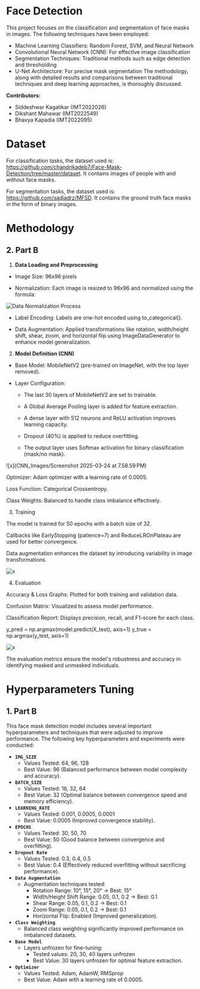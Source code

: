 # Face Detection 
This project focuses on the classification and segmentation of face masks in images. The following techniques have been employed:

* Machine Learning Classifiers: Random Forest, SVM, and Neural Network
* Convolutional Neural Network (CNN): For effective image classification
* Segmentation Techniques: Traditional methods such as edge detection and thresholding
* U-Net Architecture: For precise mask segmentation
The methodology, along with detailed results and comparisons between traditional techniques and deep learning approaches, is thoroughly discussed.

**Contributors:**

* Siddeshwar Kagatikar (IMT2022026)
* Dikshant Mahawar (IMT2022549)
* Bhavya Kapadia (IMT2022095)


# Dataset

For classification tasks, the dataset used is: <a>https://github.com/chandrikadeb7/Face-Mask-Detection/tree/master/dataset</a>. It contains images of people with and without face masks.

For segmentation tasks, the dataset used is: <a>https://github.com/sadjadrz/MFSD</a>. It contains the ground truth face masks in the form of binary images.

# Methodology

## 2. Part B
1. **Data Loading and Preprocessing**

* Image Size: 96x96 pixels

* Normalization: Each image is resized to 96x96 and normalized using the formula:

![Data Normalization Process](CNN_Images/Screenshot%202025-03-24%20at%207.58.35%E2%80%AFPM.png)

* Label Encoding: Labels are one-hot encoded using to_categorical().

* Data Augmentation: Applied transformations like rotation, width/height shift, shear, zoom, and horizontal flip using ImageDataGenerator to enhance model generalization.

2. **Model Definition (CNN)**

* Base Model: MobileNetV2 (pre-trained on ImageNet, with the top layer removed).

* Layer Configuration:

    * The last 30 layers of MobileNetV2 are set to trainable.

    * A Global Average Pooling layer is added for feature extraction.

    * A dense layer with 512 neurons and ReLU activation improves learning capacity.

    * Dropout (40%) is applied to reduce overfitting.

    * The output layer uses Softmax activation for binary classification (mask/no mask).

![x](CNN_Images/Screenshot 2025-03-24 at 7.58.59 PM)

Optimizer: Adam optimizer with a learning rate of 0.0005.

Loss Function: Categorical Crossentropy.

Class Weights: Balanced to handle class imbalance effectively.

3. Training

The model is trained for 50 epochs with a batch size of 32.

Callbacks like EarlyStopping (patience=7) and ReduceLROnPlateau are used for better convergence.

Data augmentation enhances the dataset by introducing variability in image transformations.

![x](CNN_Images/Screenshot%202025-03-24%20at%207.59.20%E2%80%AFPM.png)

4. Evaluation

Accuracy & Loss Graphs: Plotted for both training and validation data.

Confusion Matrix: Visualized to assess model performance.

Classification Report: Displays precision, recall, and F1-score for each class.

y_pred = np.argmax(model.predict(X_test), axis=1)
y_true = np.argmax(y_test, axis=1)

![x](CNN_Images/Screenshot%202025-03-24%20at%207.59.42%E2%80%AFPM.png)

The evaluation metrics ensure the model's robustness and accuracy in identifying masked and unmasked individuals.

# Hyperparameters Tuning

## 1. Part B
This face mask detection model includes several important hyperparameters and techniques that were adjusted to improve performance. The following key hyperparameters and experiments were conducted:

* **`IMG_SIZE`** 
    * Values Tested: 64, 96, 128
    * Best Value: 96 (Balanced performance between model complexity and accuracy).
* **`BATCH_SIZE`**  
    * Values Tested: 16, 32, 64
    * Best Value: 32 (Optimal balance between convergence speed and memory efficiency).
* **`LEARNING_RATE`**
    * Values Tested: 0.001, 0.0005, 0.0001
    * Best Value: 0.0005 (Improved convergence stability).
* **`EPOCHS`** 
    * Values Tested: 30, 50, 70
    * Best Value: 50 (Good balance between convergence and overfitting).
* **`Dropout Rate`**
    * Values Tested: 0.3, 0.4, 0.5
    * Best Value: 0.4 (Effectively reduced overfitting without sacrificing performance).
* **`Data Augmentation`**
    * Augmentation techniques tested:
        * Rotation Range: 10°, 15°, 20° → Best: 15°
        * Width/Height Shift Range: 0.05, 0.1, 0.2 → Best: 0.1
        * Shear Range: 0.05, 0.1, 0.2 → Best: 0.1
        * Zoom Range: 0.05, 0.1, 0.2 → Best: 0.1
        * Horizontal Flip: Enabled (Improved generalization).
* **`Class Weighting`**
    * Balanced class weighting significantly improved performance on imbalanced datasets.
* **`Base Model`** 
    * Layers unfrozen for fine-tuning:
        * Tested values: 20, 30, 40 layers unfrozen
        * Best Value: 30 layers unfrozen for optimal feature extraction.
* **`Optimizer`**
    * Values Tested: Adam, AdamW, RMSprop
    * Best Value: Adam with a learning rate of 0.0005.





